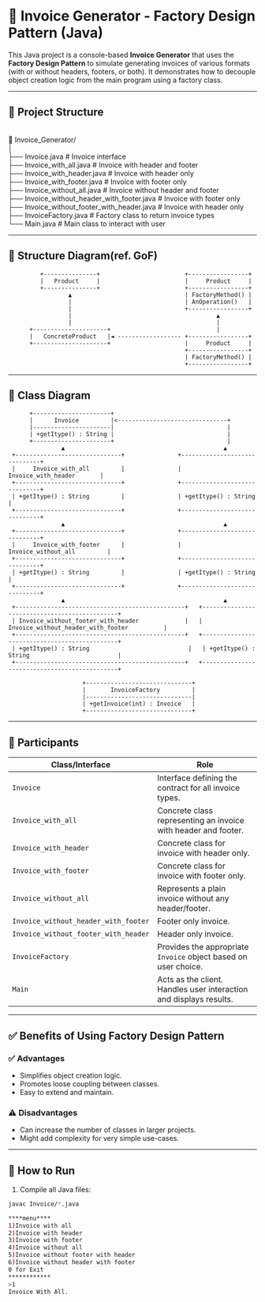 # 🧾 Invoice Generator - Factory Design Pattern (Java)

This Java project is a console-based **Invoice Generator** that uses the **Factory Design Pattern** to simulate generating invoices of various formats (with or without headers, footers, or both). It demonstrates how to decouple object creation logic from the main program using a factory class.

---

## 📁 Project Structure

<br>📁 Invoice_Generator/
<br>│
<br>├── Invoice.java                               # Invoice interface
<br>├── Invoice_with_all.java                      # Invoice with header and footer
<br>├── Invoice_with_header.java                   # Invoice with header only
<br>├── Invoice_with_footer.java                   # Invoice with footer only
<br>├── Invoice_without_all.java                   # Invoice without header and footer
<br>├── Invoice_without_header_with_footer.java    # Invoice with footer only
<br>├── Invoice_without_footer_with_header.java    # Invoice with header only
<br>├── InvoiceFactory.java                        # Factory class to return invoice types
<br>└── Main.java                                  # Main class to interact with user

---
## 🧱 Structure Diagram(ref. GoF)
             +---------------+                        +-----------------+
             |   Product     |                        |     Product     |
             +---------------+                        +-----------------+
                     ▲                                | FactoryMethod() |             
                     |                                | AnOperation()   |
                     |                                +-----------------+
                     |                                         ▲
                     |                                         |
          +---------------------+                              |
          |   ConcreteProduct   |◄ ------------------ +-----------------+ 
          +---------------------+                     |     Product     | 
                                                      +-----------------+ 
                                                      | FactoryMethod() |
                                                      +-----------------+
  
---

## 🧠 Class Diagram

          +----------------------+
          |      Invoice         |<-------------------------------+
          |----------------------|                                |
          | +getItype() : String |                                |
          +----------------------+                                |
                   ▲                                             ▲
     +------------------------------+               +------------------------------+
     |     Invoice_with_all         |               |     Invoice_with_header       |
     +------------------------------+               +------------------------------+
     | +getItype() : String         |               | +getItype() : String         |
     +------------------------------+               +------------------------------+
                   ▲                                             ▲
     +------------------------------+               +------------------------------+
     |     Invoice_with_footer      |               |   Invoice_without_all         |
     +------------------------------+               +------------------------------+
     | +getItype() : String         |               | +getItype() : String         |
     +------------------------------+               +------------------------------+
                   ▲                                             ▲
     +------------------------------------------------+   +----------------------------------------------+
     | Invoice_without_footer_with_header             |   | Invoice_without_header_with_footer          |
     +------------------------------------------------+   +----------------------------------------------+
     | +getItype() : String                            |   | +getItype() : String                         |
     +------------------------------------------------+   +----------------------------------------------+

                         +------------------------------+
                         |       InvoiceFactory         |
                         |------------------------------|
                         | +getInvoice(int) : Invoice   |
                         +------------------------------+


---

## 👥 Participants

| Class/Interface                     | Role |
|------------------------------------|------|
| `Invoice`                          | Interface defining the contract for all invoice types. |
| `Invoice_with_all`                | Concrete class representing an invoice with header and footer. |
| `Invoice_with_header`             | Concrete class for invoice with header only. |
| `Invoice_with_footer`             | Concrete class for invoice with footer only. |
| `Invoice_without_all`            | Represents a plain invoice without any header/footer. |
| `Invoice_without_header_with_footer` | Footer only invoice. |
| `Invoice_without_footer_with_header` | Header only invoice. |
| `InvoiceFactory`                  | Provides the appropriate `Invoice` object based on user choice. |
| `Main`                             | Acts as the client. Handles user interaction and displays results. |

---

## ✅ Benefits of Using Factory Design Pattern

### ✅ Advantages
- Simplifies object creation logic.
- Promotes loose coupling between classes.
- Easy to extend and maintain.

### ⚠️ Disadvantages
- Can increase the number of classes in larger projects.
- Might add complexity for very simple use-cases.

---

## 🧪 How to Run

1. Compile all Java files:
```bash
javac Invoice/*.java

****menu****
1)Invoice with all
2)Invoice with header
3)Invoice with footer
4)Invoice without all
5)Invoice without footer with header
6)Invoice without header with footer
0 for Exit
************
>1
Invoice With All.
